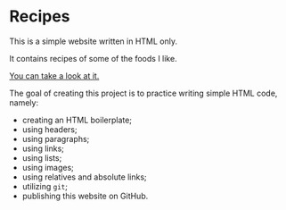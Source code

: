 # Recipes

This is a simple website written in HTML only.

It contains recipes of some of the foods I like.

[You can take a look at it.](https://elicia4.github.io/odin-recipes/)

The goal of creating this project is to practice writing simple HTML code,
namely:

- creating an HTML boilerplate;
- using headers;
- using paragraphs;
- using links;
- using lists;
- using images;
- using relatives and absolute links;
- utilizing `git`;
- publishing this website on GitHub.
